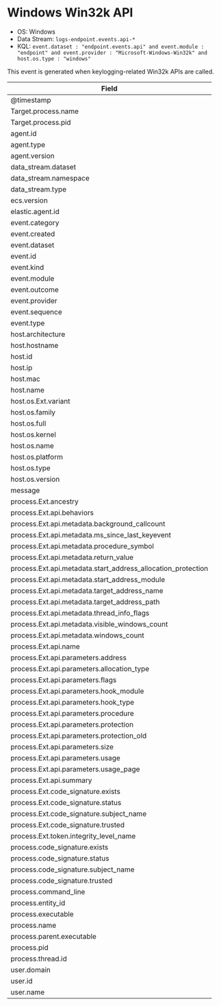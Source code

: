 # Windows Win32k API

- OS: Windows
- Data Stream: `logs-endpoint.events.api-*`
- KQL: `event.dataset : "endpoint.events.api" and event.module : "endpoint" and event.provider : "Microsoft-Windows-Win32k" and host.os.type : "windows"`

This event is generated when keylogging-related Win32k APIs are called.

| Field |
|---|
| @timestamp |
| Target.process.name |
| Target.process.pid |
| agent.id |
| agent.type |
| agent.version |
| data_stream.dataset |
| data_stream.namespace |
| data_stream.type |
| ecs.version |
| elastic.agent.id |
| event.category |
| event.created |
| event.dataset |
| event.id |
| event.kind |
| event.module |
| event.outcome |
| event.provider |
| event.sequence |
| event.type |
| host.architecture |
| host.hostname |
| host.id |
| host.ip |
| host.mac |
| host.name |
| host.os.Ext.variant |
| host.os.family |
| host.os.full |
| host.os.kernel |
| host.os.name |
| host.os.platform |
| host.os.type |
| host.os.version |
| message |
| process.Ext.ancestry |
| process.Ext.api.behaviors |
| process.Ext.api.metadata.background_callcount |
| process.Ext.api.metadata.ms_since_last_keyevent |
| process.Ext.api.metadata.procedure_symbol |
| process.Ext.api.metadata.return_value |
| process.Ext.api.metadata.start_address_allocation_protection |
| process.Ext.api.metadata.start_address_module |
| process.Ext.api.metadata.target_address_name |
| process.Ext.api.metadata.target_address_path |
| process.Ext.api.metadata.thread_info_flags |
| process.Ext.api.metadata.visible_windows_count |
| process.Ext.api.metadata.windows_count |
| process.Ext.api.name |
| process.Ext.api.parameters.address |
| process.Ext.api.parameters.allocation_type |
| process.Ext.api.parameters.flags |
| process.Ext.api.parameters.hook_module |
| process.Ext.api.parameters.hook_type |
| process.Ext.api.parameters.procedure |
| process.Ext.api.parameters.protection |
| process.Ext.api.parameters.protection_old |
| process.Ext.api.parameters.size |
| process.Ext.api.parameters.usage |
| process.Ext.api.parameters.usage_page |
| process.Ext.api.summary |
| process.Ext.code_signature.exists |
| process.Ext.code_signature.status |
| process.Ext.code_signature.subject_name |
| process.Ext.code_signature.trusted |
| process.Ext.token.integrity_level_name |
| process.code_signature.exists |
| process.code_signature.status |
| process.code_signature.subject_name |
| process.code_signature.trusted |
| process.command_line |
| process.entity_id |
| process.executable |
| process.name |
| process.parent.executable |
| process.pid |
| process.thread.id |
| user.domain |
| user.id |
| user.name |

